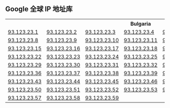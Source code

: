 ## Google 全球 IP 地址库

  <table>
   <tbody>
    <tr>
     <th colspan="7">Bulgaria</th>
    </tr>
    <tr>
     <td><a href="http://93.123.23.1" target="_blank">93.123.23.1</a></td>
     <td><a href="http://93.123.23.2" target="_blank">93.123.23.2</a></td>
     <td><a href="http://93.123.23.3" target="_blank">93.123.23.3</a></td>
     <td><a href="http://93.123.23.4" target="_blank">93.123.23.4</a></td>
     <td><a href="http://93.123.23.5" target="_blank">93.123.23.5</a></td>
     <td><a href="http://93.123.23.6" target="_blank">93.123.23.6</a></td>
     <td><a href="http://93.123.23.7" target="_blank">93.123.23.7</a></td>
    </tr>
    <tr>
     <td><a href="http://93.123.23.8" target="_blank">93.123.23.8</a></td>
     <td><a href="http://93.123.23.9" target="_blank">93.123.23.9</a></td>
     <td><a href="http://93.123.23.10" target="_blank">93.123.23.10</a></td>
     <td><a href="http://93.123.23.11" target="_blank">93.123.23.11</a></td>
     <td><a href="http://93.123.23.12" target="_blank">93.123.23.12</a></td>
     <td><a href="http://93.123.23.13" target="_blank">93.123.23.13</a></td>
     <td><a href="http://93.123.23.14" target="_blank">93.123.23.14</a></td>
    </tr>
    <tr>
     <td><a href="http://93.123.23.15" target="_blank">93.123.23.15</a></td>
     <td><a href="http://93.123.23.16" target="_blank">93.123.23.16</a></td>
     <td><a href="http://93.123.23.17" target="_blank">93.123.23.17</a></td>
     <td><a href="http://93.123.23.18" target="_blank">93.123.23.18</a></td>
     <td><a href="http://93.123.23.19" target="_blank">93.123.23.19</a></td>
     <td><a href="http://93.123.23.20" target="_blank">93.123.23.20</a></td>
     <td><a href="http://93.123.23.21" target="_blank">93.123.23.21</a></td>
    </tr>
    <tr>
     <td><a href="http://93.123.23.22" target="_blank">93.123.23.22</a></td>
     <td><a href="http://93.123.23.23" target="_blank">93.123.23.23</a></td>
     <td><a href="http://93.123.23.24" target="_blank">93.123.23.24</a></td>
     <td><a href="http://93.123.23.25" target="_blank">93.123.23.25</a></td>
     <td><a href="http://93.123.23.26" target="_blank">93.123.23.26</a></td>
     <td><a href="http://93.123.23.27" target="_blank">93.123.23.27</a></td>
     <td><a href="http://93.123.23.28" target="_blank">93.123.23.28</a></td>
    </tr>
    <tr>
     <td><a href="http://93.123.23.29" target="_blank">93.123.23.29</a></td>
     <td><a href="http://93.123.23.30" target="_blank">93.123.23.30</a></td>
     <td><a href="http://93.123.23.31" target="_blank">93.123.23.31</a></td>
     <td><a href="http://93.123.23.32" target="_blank">93.123.23.32</a></td>
     <td><a href="http://93.123.23.33" target="_blank">93.123.23.33</a></td>
     <td><a href="http://93.123.23.34" target="_blank">93.123.23.34</a></td>
     <td><a href="http://93.123.23.35" target="_blank">93.123.23.35</a></td>
    </tr>
    <tr>
     <td><a href="http://93.123.23.36" target="_blank">93.123.23.36</a></td>
     <td><a href="http://93.123.23.37" target="_blank">93.123.23.37</a></td>
     <td><a href="http://93.123.23.38" target="_blank">93.123.23.38</a></td>
     <td><a href="http://93.123.23.39" target="_blank">93.123.23.39</a></td>
     <td><a href="http://93.123.23.40" target="_blank">93.123.23.40</a></td>
     <td><a href="http://93.123.23.41" target="_blank">93.123.23.41</a></td>
     <td><a href="http://93.123.23.42" target="_blank">93.123.23.42</a></td>
    </tr>
    <tr>
     <td><a href="http://93.123.23.43" target="_blank">93.123.23.43</a></td>
     <td><a href="http://93.123.23.44" target="_blank">93.123.23.44</a></td>
     <td><a href="http://93.123.23.45" target="_blank">93.123.23.45</a></td>
     <td><a href="http://93.123.23.46" target="_blank">93.123.23.46</a></td>
     <td><a href="http://93.123.23.47" target="_blank">93.123.23.47</a></td>
     <td><a href="http://93.123.23.48" target="_blank">93.123.23.48</a></td>
     <td><a href="http://93.123.23.49" target="_blank">93.123.23.49</a></td>
    </tr>
    <tr>
     <td><a href="http://93.123.23.50" target="_blank">93.123.23.50</a></td>
     <td><a href="http://93.123.23.51" target="_blank">93.123.23.51</a></td>
     <td><a href="http://93.123.23.52" target="_blank">93.123.23.52</a></td>
     <td><a href="http://93.123.23.53" target="_blank">93.123.23.53</a></td>
     <td><a href="http://93.123.23.54" target="_blank">93.123.23.54</a></td>
     <td><a href="http://93.123.23.55" target="_blank">93.123.23.55</a></td>
     <td><a href="http://93.123.23.56" target="_blank">93.123.23.56</a></td>
    </tr>
    <tr>
     <td><a href="http://93.123.23.57" target="_blank">93.123.23.57</a></td>
     <td><a href="http://93.123.23.58" target="_blank">93.123.23.58</a></td>
     <td><a href="http://93.123.23.59" target="_blank">93.123.23.59</a></td>
     <td colspan="4"></td>
    </tr>
   </tbody>
  </table>
